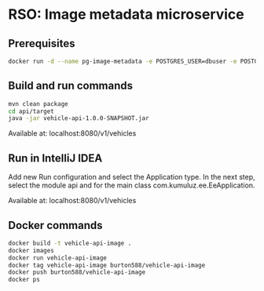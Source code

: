 # RSO: Image metadata microservice

## Prerequisites

```bash
docker run -d --name pg-image-metadata -e POSTGRES_USER=dbuser -e POSTGRES_PASSWORD=postgres -e POSTGRES_DB=vehicles -p 5432:5432 postgres:13
```

## Build and run commands
```bash
mvn clean package
cd api/target
java -jar vehicle-api-1.0.0-SNAPSHOT.jar
```
Available at: localhost:8080/v1/vehicles

## Run in IntelliJ IDEA
Add new Run configuration and select the Application type. In the next step, select the module api and for the main class com.kumuluz.ee.EeApplication.

Available at: localhost:8080/v1/vehicles

## Docker commands
```bash
docker build -t vehicle-api-image .   
docker images
docker run vehicle-api-image    
docker tag vehicle-api-image burton588/vehicle-api-image   
docker push burton588/vehicle-api-image
docker ps
```



